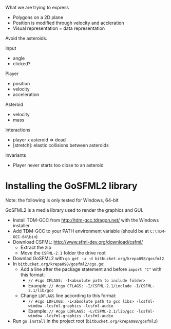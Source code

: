 What we are trying to express

- Polygons on a 2D plane
- Position is modified through velocity and accleration
- Visual representation = data representation

Avoid the asteroids.

Input

- angle
- clicked?

Player

- position
- velocity
- acceleration

Asteroid

- velocity
- mass

Interactions

- player x asteroid => dead
- [stretch]: elastic collisions between asteroids

Invariants

- Player never starts too close to an asteroid


Installing the GoSFML2 library 
==============================

Note: the following is only tested for Windows, 64-bit

GoSFML2 is a media library used to render the graphics and GUI.

- Install TDM-GCC from http://tdm-gcc.tdragon.net/ with the Windows installer
- Add TDM-GCC to your PATH environment variable (should be at `C:\TDM-GCC-64\bin`)
- Download CSFML: http://www.sfml-dev.org/download/csfml/
	- Extract the zip
	- Move the `CSFML-2.1` folder the drive root
- Downlad GoSFML2 with `go get -u -d bitbucket.org/krepa098/gosfml2`
- In `bitbucket.org/krepa098/gosfml2/cgo.go`:
	- Add a line after the package statement and before `import "C"` with this format:
		- `// #cgo CFLAGS: -I<absolute path to include folder>`
		- Example: `// #cgo CFLAGS: -I/CSFML-2.1/include -I/CSFML-2.1/lib/gcc`
	- Change `LDFLAGS` line according to this format:
		- `// #cgo LDFLAGS: -L<absolute path to gcc libs> -lcsfml-window -lcsfml-graphics -lcsfml-audio`
		- Example: `// #cgo LDFLAGS: -L/CSFML-2.1/lib/gcc -lcsfml-window -lcsfml-graphics -lcsfml-audio`
- Run `go install` in the project root (`bitbucket.org/krepa098/gosfml2`)